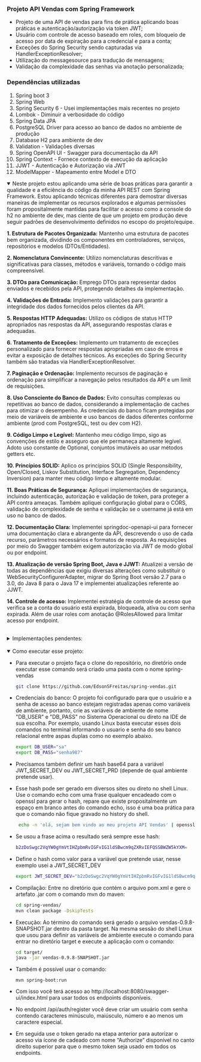 ### Projeto API Vendas com Spring Framework
* Projeto de uma API de vendas para fins de prática aplicando boas práticas e autenticação/autorização via token JWT;
* Usuário com controle de acesso baseado em roles, com bloqueio de acesso por data de expiração para a credencial e para a conta;
* Exceções do Spring Security sendo capturadas via HandlerExceptionResolver;
* Utilização do messagesource para tradução de mensagens;
* Validação da complexidade das senhas via anotação personalizada;

###   Dependências utilizadas
1. Spring boot 3
2. Spring Web
3. Spring Security 6 - Usei implementações mais recentes no projeto
4. Lombok - Diminuir a verbosidade do código
5. Spring Data JPA
6. PostgreSQL Driver para acesso ao banco de dados no ambiente de produção
7. Database H2 para ambiente de dev
8. Validation - Validações diversas
9. Spring OpenAPI UI - Swagger para documentação da API
10. Spring Context - Fornece contexto de execução da aplicação
11. JJWT - Autenticação e Autorização via JWT
12. ModelMapper - Mapeamento entre Model e DTO


<details open><summary>Neste projeto estou aplicando uma série de boas práticas para garantir a qualidade e a eficiência do código da minha API REST com Spring Framework. Estou aplicando técnicas diferentes para demostrar diversas maneiras de implementar os recursos explorados e algumas permissões foram propositalmente mantidas para facilitar o acesso como a console do h2 no ambiente de dev, mas ciente de que um projeto em produção deve seguir padrões de desenvolvimento definidos no escopo do projeto/equipe.</summary>

**1. Estrutura de Pacotes Organizada:** Mantenho uma estrutura de pacotes bem organizada, dividindo os componentes em controladores, serviços, repositórios e modelos (DTOs/Entidades).

**2. Nomenclatura Convincente:** Utilizo nomenclaturas descritivas e significativas para classes, métodos e variáveis, tornando o código mais compreensível.

**3. DTOs para Comunicação:** Emprego DTOs para representar dados enviados e recebidos pela API, protegendo detalhes da implementação.

**4. Validações de Entrada:** Implemento validações para garantir a integridade dos dados fornecidos pelos clientes da API.

**5. Respostas HTTP Adequadas:** Utilizo os códigos de status HTTP apropriados nas respostas da API, assegurando respostas claras e adequadas.

**6. Tratamento de Exceções:** Implemento um tratamento de exceções personalizado para fornecer respostas apropriadas em caso de erros e evitar a exposição de detalhes técnicos. As exceções do Spring Security também são tratadas via HandlerExceptionResolver.

**7. Paginação e Ordenação:** Implemento recursos de paginação e ordenação para simplificar a navegação pelos resultados da API e um limit de requisições.

**8. Uso Consciente do Banco de Dados:** Evito consultas complexas ou repetitivas ao banco de dados, considerando a implementação de caches para otimizar o desempenho. As credenciais do banco ficam protegidas por meio de variáveis de ambiente e uso bancos de dados diferentes conforme ambiente (prod com PostgreSQL, test ou dev com H2).

**9. Código Limpo e Legível:** Mantenho meu código limpo, sigo as convenções de estilo e asseguro que ele permaneça altamente legível. Adoto uso constante de Optional, conjuntos imutáveis ao usar métodos getters etc.

**10. Princípios SOLID:** Aplico os princípios SOLID (Single Responsibility, Open/Closed, Liskov Substitution, Interface Segregation, Dependency Inversion) para manter meu código limpo e altamente modular.

**11. Boas Práticas de Segurança:** Apliquei implementações de segurança, incluindo autenticação, autorização e validação de token, para proteger a API contra ameaças. Também apliquei configuração global para o CORS, validação de complexidade de senha e validação se o username já está em uso no banco de dados.

**12. Documentação Clara:** Implementei springdoc-openapi-ui para fornecer uma documentação clara e abrangente da API, descrevendo o uso de cada recurso, parâmetros necessários e formatos de resposta. As requisições por meio do Swagger também exigem autorização via JWT de modo global ou por endpoint.

**13. Atualização de versão Spring Boot, Java e JJWT:** Atualizei a versão de todas as dependências que exigiu diversas alterações como substituir o WebSecurityConfigurerAdapter, migrar do Spring Boot versão 2.7 para o 3.0, do Java 8 para o Java 17 e implementei atualizações referente ao JJWT.

**14. Controle de acesso:** Implementei estratégia de controle de acesso que verifica se a conta do usuário está expirada, bloqueada, ativa ou com senha expirada. Além de usar roles com anotação @RolesAllowed para limitar acesso por endpoint. 

</details>
<br>

<details><summary> Implementações pendentes:</summary>

** Max Retry, Bloqueio de usuario: ** Criar limite de tentativas de autenticação e bloquear usuário apóx X tentativas malsucedidas, registrar no banco as tentativas de autenticação malsucedidas etc.

** Testes Unitários: ** Criar os testes unitários para garantir a funcionalidade correta dos componentes da API, aumentando a confiabilidade do sistema.

** Monitoramento e Logs: ** Integrar registros de logs e métricas para facilitar a identificação e resolução de problemas operacionais.

** Versionamento da API: ** Implementar uma estratégia de versionamento da API para garantir compatibilidade com clientes existentes.
</details>
<br>
<details open><summary> Como executar esse projeto:</summary>

- Para executar o projeto faça o clone do repositório, no diretório onde executar esse comando será criado uma pasta com o nome spring-vendas

  ```bash
  git clone https://github.com/EdsonSFreitas/spring-vendas.git
  ```

- Credenciais do banco: O projeto foi configurado para que o usuário e a senha de acesso ao banco estejam registradas apenas como variáveis de ambiente, portanto, crie as variáveis de ambiente de nome "DB_USER" e "DB_PASS" no Sistema Operacional ou direto na IDE de sua escolha. Por exemplo, usando Linux basta executar esses dois comandos no terminal informando o usuario e senha do seu banco relacional entre aspas duplas como no exemplo abaixo.

    ```bash
    export DB_USER="sa"
    export DB_PASS="senha987"
    ```

- Precisamos também definir um hash base64 para a variável JWT_SECRET_DEV ou JWT_SECRET_PRD (depende de qual ambiente pretende usar). 
- Esse hash pode ser gerado em diversos sites ou direto no shell Linux. Use o comando echo com uma frase qualquer encadeado com o openssl para gerar o hash, repare que existe propositalmente um espaço em branco antes do comando echo, isso é uma boa prática para que o comando não fique gravado no history do shell.

    ```bash
     echo -n 'olá, sejam bem vindo ao meu projeto API Vendas' | openssl base64
    ```

-  Se usou a frase acima o resultado será sempre esse hash:

    ```bash
    b2zDoSwgc2VqYW0gYmVtIHZpbmRvIGFvIG1ldSBwcm9qZXRvIEFQSSBWZW5kYXM=
    ```

- Define o hash como valor para a variável que pretende usar, nesse exemplo usei a JWT_SECRET_DEV

    ```bash
    export JWT_SECRET_DEV="b2zDoSwgc2VqYW0gYmVtIHZpbmRvIGFvIG1ldSBwcm9qZXRvIEFQSSBWZW5kYXM="
    ```

- Compilação: Entre no diretório que contém o arquivo pom.xml e gere o artefato .jar com o comando mvn do maven:

    ```bash
    cd spring-vendas/
    mvn clean package -DskipTests
    ```

- Execução: Ao término do comando será gerado o arquivo vendas-0.9.8-SNAPSHOT.jar dentro da pasta target. Na mesma sessão do shell Linux que usou para definir as variáveis de ambiente execute o comando para entrar no diretório target e execute a aplicação com o comando:

    ```bash
    cd target/
    java -jar vendas-0.9.8-SNAPSHOT.jar
    ```
  
- Também é possível usar o comando:
  ```
  mvn spring-boot:run
  ```

- Com isso você terá acesso ao http://localhost:8080/swagger-ui/index.html para usar todos os endpoints disponíveis.
- No endpoint /api/auth/register você deve criar um usuário com senha contendo caracteres minúsculo, maiúsculo, número e ao menos um caractere especial. 
- Em seguida use o token gerado na etapa anterior para autorizar o acesso via ícone de cadeado com nome “Authorize” disponível no canto direito superior para que o mesmo token seja usado em todos os endpoints.


</details>
